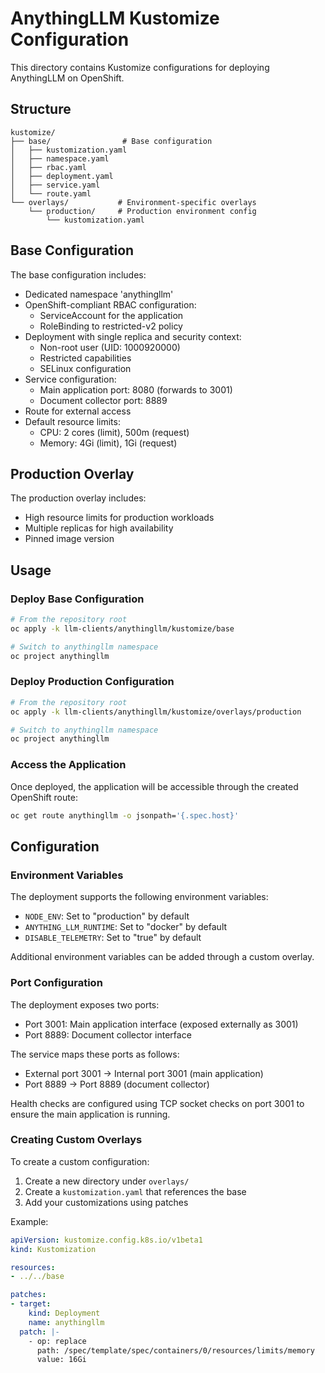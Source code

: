 # AnythingLLM Kustomize Configuration

This directory contains Kustomize configurations for deploying AnythingLLM on OpenShift.

## Structure

```
kustomize/
├── base/                # Base configuration
│   ├── kustomization.yaml
│   ├── namespace.yaml
│   ├── rbac.yaml
│   ├── deployment.yaml
│   ├── service.yaml
│   └── route.yaml
└── overlays/           # Environment-specific overlays
    └── production/     # Production environment config
        └── kustomization.yaml
```

## Base Configuration

The base configuration includes:
- Dedicated namespace 'anythingllm'
- OpenShift-compliant RBAC configuration:
  - ServiceAccount for the application
  - RoleBinding to restricted-v2 policy
- Deployment with single replica and security context:
  - Non-root user (UID: 1000920000)
  - Restricted capabilities
  - SELinux configuration
- Service configuration:
  - Main application port: 8080 (forwards to 3001)
  - Document collector port: 8889
- Route for external access
- Default resource limits:
  - CPU: 2 cores (limit), 500m (request)
  - Memory: 4Gi (limit), 1Gi (request)

## Production Overlay

The production overlay includes:
- High resource limits for production workloads
- Multiple replicas for high availability
- Pinned image version

## Usage

### Deploy Base Configuration

```bash
# From the repository root
oc apply -k llm-clients/anythingllm/kustomize/base

# Switch to anythingllm namespace
oc project anythingllm
```

### Deploy Production Configuration

```bash
# From the repository root
oc apply -k llm-clients/anythingllm/kustomize/overlays/production

# Switch to anythingllm namespace
oc project anythingllm
```

### Access the Application

Once deployed, the application will be accessible through the created OpenShift route:

```bash
oc get route anythingllm -o jsonpath='{.spec.host}'
```

## Configuration

### Environment Variables

The deployment supports the following environment variables:

- `NODE_ENV`: Set to "production" by default
- `ANYTHING_LLM_RUNTIME`: Set to "docker" by default
- `DISABLE_TELEMETRY`: Set to "true" by default

Additional environment variables can be added through a custom overlay.

### Port Configuration

The deployment exposes two ports:
- Port 3001: Main application interface (exposed externally as 3001)
- Port 8889: Document collector interface

The service maps these ports as follows:
- External port 3001 -> Internal port 3001 (main application)
- Port 8889 -> Port 8889 (document collector)

Health checks are configured using TCP socket checks on port 3001 to ensure the main application is running.

### Creating Custom Overlays

To create a custom configuration:

1. Create a new directory under `overlays/`
2. Create a `kustomization.yaml` that references the base
3. Add your customizations using patches

Example:
```yaml
apiVersion: kustomize.config.k8s.io/v1beta1
kind: Kustomization

resources:
- ../../base

patches:
- target:
    kind: Deployment
    name: anythingllm
  patch: |-
    - op: replace
      path: /spec/template/spec/containers/0/resources/limits/memory
      value: 16Gi
